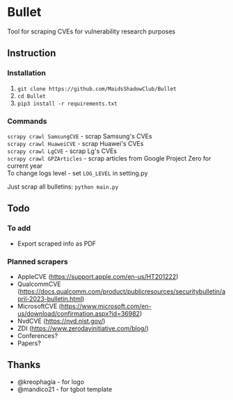# Bullet
Tool for scraping CVEs for vulnerability research purposes

## Instruction
### Installation
1. `git clone https://github.com/MaidsShadowClub/Bullet`
2. `cd Bullet`
3. `pip3 install -r requirements.txt`

### Commands
`scrapy crawl SamsungCVE` - scrap Samsung's CVEs<br>
`scrapy crawl HuaweiCVE` - scrap Huawei's CVEs<br>
`scrapy crawl LgCVE` - scrap Lg's CVEs<br>
`scrapy crawl GPZArticles` - scrap articles from Google Project Zero for current year<br>
To change logs level - set `LOG_LEVEL` in setting.py<br>

Just scrap all bulletins: `python main.py`

## Todo
### To add
- Export scraped info as PDF

### Planned scrapers
- AppleCVE (https://support.apple.com/en-us/HT201222)
- QualcommCVE (https://docs.qualcomm.com/product/publicresources/securitybulletin/april-2023-bulletin.html)
- MicrosoftCVE (https://www.microsoft.com/en-us/download/confirmation.aspx?id=36982)
- NvdCVE (https://nvd.nist.gov/)
- ZDI (https://www.zerodayinitiative.com/blog/)
- Conferences?
- Papers?

## Thanks
- @kreophagia - for logo
- @mandico21 - for tgbot template
